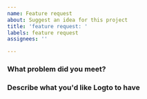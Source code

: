 ```yaml
---
name: Feature request
about: Suggest an idea for this project
title: 'feature request: '
labels: feature request
assignees: ''

---
```


<!--
  For non-English users:
  It's okay to post in your language, but remember to use English for the body (you can paste the result of Google Translate), and put everything else as attachments.
  Issues with a non-English body will be DIRECTLY CLOSED until it's updated.
-->

### What problem did you meet?
<!-- A clear and concise description of what the problem is. -->

### Describe what you'd like Logto to have
<!-- A clear and concise description of what you want to happen. -->
